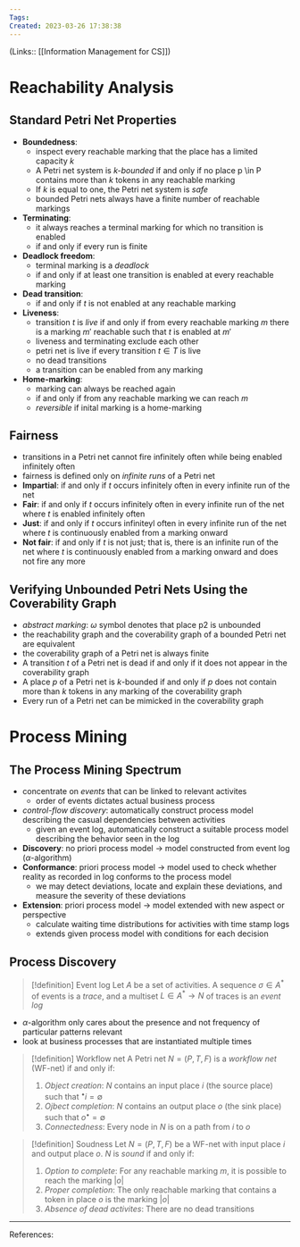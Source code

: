 ```yaml
---
Tags: 
Created: 2023-03-26 17:38:38
---
```

(Links:: [[Information Management for CS]])
# Reachability Analysis
## Standard Petri Net Properties
- **Boundedness**: 
	- inspect every reachable marking that the place has a limited capacity $k$
	- A Petri net system is *k-bounded* if and only if no place p \in P contains more than $k$ tokens in any reachable marking
	- If $k$ is equal to one, the Petri net system is *safe*
	- bounded Petri nets always have a finite number of reachable markings
- **Terminating**: 
	- it always reaches a terminal marking for which no transition is enabled
	- if and only if every run is finite
- **Deadlock freedom**: 
	- terminal marking is a *deadlock*
	- if and only if at least one transition is enabled at every reachable marking
- **Dead transition**: 
	- if and only if $t$ is not enabled at any reachable marking
- **Liveness**: 
	- transition $t$ is *live* if and only if from every reachable marking $m$ there is a marking $m'$ reachable such that $t$ is enabled at $m'$
	- liveness and terminating exclude each other
	- petri net is live if every transition $t\in T$ is live
	- no dead transitions
	- a transition can be enabled from any marking
- **Home-marking**: 
	- marking can always be reached again
	- if and only if from any reachable marking we can reach $m$
	- *reversible* if inital marking is a home-marking
## Fairness
- transitions in a Petri net cannot fire infinitely often while being enabled infinitely often
- fairness is defined only on *infinite runs* of a Petri net
- **Impartial**: if and only if $t$ occurs infinitely often in every infinite run of the net
- **Fair**: if and only if $t$ occurs infinitely often in every infinite run of the net where $t$ is enabled infinitely often
- **Just**: if and only if $t$ occurs infiniteyl often in every infinite run of the net where $t$ is continuously enabled from a marking onward
- **Not fair**: if and only if $t$ is not just; that is, there is an infinite run of the net where $t$ is continuously enabled from a marking onward and does not fire any more
## Verifying Unbounded Petri Nets Using the Coverability Graph
- *abstract marking*: $\omega$ symbol denotes that place p2 is unbounded
- the reachability graph and the coverability graph of a bounded Petri net are equivalent
- the coverability graph of a Petri net is always finite
- A transition $t$ of a Petri net is dead if and only if it does not appear in the coverability graph
- A place $p$ of a Petri net is $k$-bounded if and only if $p$ does not contain more than $k$ tokens in any marking of the coverability graph
- Every run of a Petri net can be mimicked in the coverability graph
# Process Mining
## The Process Mining Spectrum
- concentrate on *events* that can be linked to relevant activites
	- order of events dictates actual business process
- *control-flow discovery*: automatically construct process model describing the casual dependencies between activities
	- given an event log, automatically construct a suitable process model describing the behavior seen in the log
- **Discovery**: no priori process model -> model constructed from event log ($\alpha$-algorithm)
- **Conformance**: priori process model -> model used to check whether reality as recorded in log conforms to the process model
	- we may detect deviations, locate and explain these deviations, and measure the severity of these deviations
- **Extension**: priori process model -> model extended with new aspect or perspective
	- calculate waiting time distributions for activities with time stamp logs
	- extends given process model with conditions for each decision
## Process Discovery
> [!definition] Event log
> Let $A$ be a set of activities. A sequence $\sigma \in A^*$ of events is a *trace*, and a multiset $L \in A^*\to N$ of traces is an *event log*
- $\alpha$-algorithm only cares about the presence and not frequency of particular patterns relevant
- look at business processes that are instantiated multiple times

> [!definition] Workflow net
> A Petri net $N=(P,T,F)$ is a *workflow net* (WF-net) if and only if:
> 1. *Object creation*: $N$ contains an input place $i$ (the source place) such that $^\bullet i=\emptyset$
> 2. *Ojbect completion*: $N$ contains an output place $o$ (the sink place) such that $o^\bullet=\emptyset$
> 3. *Connectedness*: Every node in $N$ is on a path from $i$ to $o$

> [!definition] Soudness
> Let $N=(P,T,F)$ be a WF-net with input place $i$ and output place $o$. $N$ is *sound* if and only if:
> 1. *Option to complete*: For any reachable marking $m$, it is possible to reach the marking $|o|$
> 2. *Proper completion*: The only reachable marking that contains a token in place $o$ is the marking $|o|$
> 3. *Absence of dead activites*: There are no dead transitions

---
References: